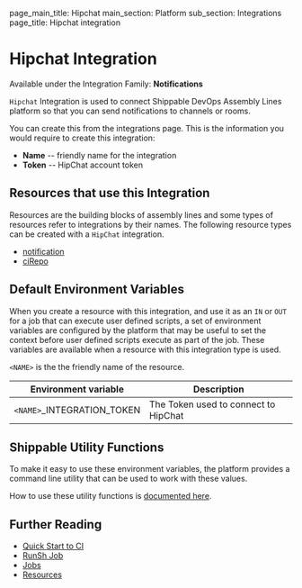 page_main_title: Hipchat
main_section: Platform
sub_section: Integrations
page_title: Hipchat integration

# Hipchat Integration

Available under the Integration Family: **Notifications**

`Hipchat` Integration is used to connect Shippable DevOps Assembly Lines platform so that you can send notifications to channels or rooms.

You can create this from the integrations page. This is the information you would require to create this integration:

* **Name** -- friendly name for the integration
* **Token** -- HipChat account token

## Resources that use this Integration
Resources are the building blocks of assembly lines and some types of resources refer to integrations by their names. The following resource types can be created with a `HipChat` integration.

* [notification](/platform/workflow/resource/notification)
* [ciRepo](/platform/workflow/resource/cirepo)

## Default Environment Variables
When you create a resource with this integration, and use it as an `IN` or `OUT` for a job that can execute user defined scripts, a set of environment variables are configured by the platform that may be useful to set the context before user defined scripts execute as part of the job. These variables are available when a resource with this integration type is used.

`<NAME>` is the the friendly name of the resource.

| Environment variable						| Description                         |
| ------------- 								|------------------------------------ |
| `<NAME>`\_INTEGRATION\_TOKEN			| The Token used to connect to HipChat |

## Shippable Utility Functions
To make it easy to use these environment variables, the platform provides a command line utility that can be used to work with these values.

How to use these utility functions is [documented here](/platform/tutorial/workflow/howto-use-shipctl).

## Further Reading
* [Quick Start to CI](/getting-started/ci-sample)
* [RunSh Job](/platform/workflow/job/runsh)
* [Jobs](/platform/workflow/job/overview)
* [Resources](/platform/workflow/resource/overview)
